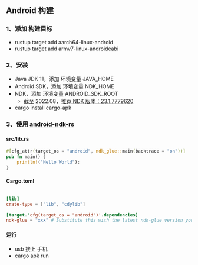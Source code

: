 ## Android 构建

### 1、添加 构建目标

+ rustup target add aarch64-linux-android
+ rustup target add armv7-linux-androideabi

### 2、安装 

+ Java JDK 11，添加 环境变量 JAVA_HOME
+ Android SDK，添加 环境变量 NDK_HOME
+ NDK，添加 环境变量 ANDROID_SDK_ROOT
    - 截至 2022.08，[推荐 NDK 版本：23.1.7779620](https://github.com/rust-windowing/android-ndk-rs)
+ cargo install cargo-apk

### 3、使用 [android-ndk-rs](https://github.com/rust-windowing/android-ndk-rs)

#### src/lib.rs

``` rs
#[cfg_attr(target_os = "android", ndk_glue::main(backtrace = "on"))]
pub fn main() {
    println!("Hello World");
}
```

#### Cargo.toml

``` toml

[lib]
crate-type = ["lib", "cdylib"]

[target.'cfg(target_os = "android")'.dependencies]
ndk-glue = "xxx" # Substitute this with the latest ndk-glue version you wish to use

```

#### 运行

+ usb 接上 手机
+ cargo apk run